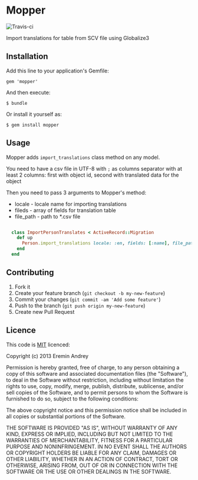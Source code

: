 # Mopper

![Travis-ci](https://travis-ci.org/developer88/mopper.png)

Import translations for table from SCV file using Globalize3

## Installation

Add this line to your application's Gemfile:

    gem 'mopper'

And then execute:

    $ bundle

Or install it yourself as:

    $ gem install mopper

## Usage

Mopper adds `import_translations` class method on any model.

You need to have a csv file in UTF-8 with `;` as columns separator with at least 2 columns: first with object id, second with translated data for the object

Then you need to pass 3 arguments to Mopper's method:

*  locale - locale name for importing translations
*  fileds - array of fields for translation table
*  file_path - path to *.csv file

```ruby

  class ImportPersonTranslates < ActiveRecord::Migration
    def up
      Person.import_translations locale: :en, fields: [:name], file_path: File.join(Rails.root, 'db', 'import', 'import.csv')
    end
  end

```

## Contributing

1. Fork it
2. Create your feature branch (`git checkout -b my-new-feature`)
3. Commit your changes (`git commit -am 'Add some feature'`)
4. Push to the branch (`git push origin my-new-feature`)
5. Create new Pull Request

## Licence

This code is [MIT][mit] licenced:

Copyright (c) 2013 Eremin Andrey

Permission is hereby granted, free of charge, to any person obtaining a copy of this software and associated documentation files (the "Software"), to deal in the Software without restriction, including without limitation the rights to use, copy, modify, merge, publish, distribute, sublicense, and/or sell copies of the Software, and to permit persons to whom the Software is furnished to do so, subject to the following conditions:

The above copyright notice and this permission notice shall be included in all copies or substantial portions of the Software.

THE SOFTWARE IS PROVIDED "AS IS", WITHOUT WARRANTY OF ANY KIND, EXPRESS OR IMPLIED, INCLUDING BUT NOT LIMITED TO THE WARRANTIES OF MERCHANTABILITY, FITNESS FOR A PARTICULAR PURPOSE AND NONINFRINGEMENT. IN NO EVENT SHALL THE AUTHORS OR COPYRIGHT HOLDERS BE LIABLE FOR ANY CLAIM, DAMAGES OR OTHER LIABILITY, WHETHER IN AN ACTION OF CONTRACT, TORT OR OTHERWISE, ARISING FROM, OUT OF OR IN CONNECTION WITH THE SOFTWARE OR THE USE OR OTHER DEALINGS IN THE SOFTWARE.


[mit]: http://www.opensource.org/licenses/mit-license.php
[murmur]: http://en.wikipedia.org/wiki/MurmurHash
[research]: https://panopticlick.eff.org/browser-uniqueness.pdf
